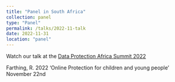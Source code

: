 ```yaml
---
title: "Panel in South Africa"
collection: panel
type: "Panel"
permalink: /talks/2022-11-talk
date: 2022-11-31
location: "panel"
---
```

Watch our talk at the [Data Protection Africa Summit 2022](https://dataprotectionafrica.org/) 

Farthing, R. 2022 ‘Online Protection for children and young people’ November 22nd 

